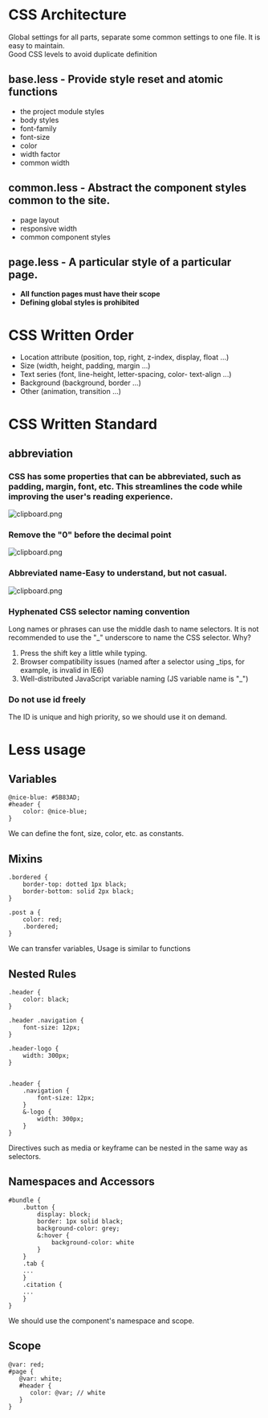 # CSS Architecture
Global settings for all parts, separate some common settings to one file. It is easy to maintain.  
Good CSS levels to avoid duplicate definition
## base.less - Provide style reset and atomic functions
- the project module styles
- body styles
- font-family
- font-size
- color
- width factor
- common width
## common.less - Abstract the component styles common to the site.
- page layout
- responsive width
- common component styles
## page.less - A particular style of a particular page.
- **All function pages must have their scope**
- **Defining global styles is prohibited**

# CSS Written Order 
- Location attribute (position, top, right, z-index, display, float ...)
- Size (width, height, padding, margin ...)
- Text series (font, line-height, letter-spacing, color- text-align ...)
- Background (background, border ...)
- Other (animation, transition ...)

# CSS Written Standard
## abbreviation
### CSS has some properties that can be abbreviated, such as padding, margin, font, etc. This streamlines the code while improving the user's reading experience.

![clipboard.png](https://wheeler-front-end.oss-cn-beijing.aliyuncs.com/css1.png)

### Remove the "0" before the decimal point

![clipboard.png](https://wheeler-front-end.oss-cn-beijing.aliyuncs.com/css2.png)  

### Abbreviated name-Easy to understand, but not casual.

![clipboard.png](https://wheeler-front-end.oss-cn-beijing.aliyuncs.com/css3.png)

### Hyphenated CSS selector naming convention
Long names or phrases can use the middle dash to name selectors.
It is not recommended to use the "_" underscore to name the CSS selector. Why?
1. Press the shift key a little while typing.
2. Browser compatibility issues (named after a selector using _tips, for example, is invalid in IE6)
3. Well-distributed JavaScript variable naming (JS variable name is "_")

### Do not use id freely
The ID is unique and high priority, so we should use it on demand.

# Less usage
## Variables
```
@nice-blue: #5B83AD;
#header {
	color: @nice-blue;
}
```
We can define the font, size, color, etc. as constants.

## Mixins
```
.bordered {
	border-top: dotted 1px black;
	border-bottom: solid 2px black;
}

.post a {
	color: red;
	.bordered;
}
```
We can transfer variables, Usage is similar to functions

## Nested Rules
```
.header {
	color: black;
}

.header .navigation {
	font-size: 12px;
}

.header-logo {
	width: 300px;
}


.header {
	.navigation {
		font-size: 12px;
	}
	&-logo {
		width: 300px;
	}
}
```
Directives such as media or keyframe can be nested in the same way as selectors. 

## Namespaces and Accessors
```
#bundle {
	.button {
		display: block;
		border: 1px solid black;
		background-color: grey;
		&:hover {
			background-color: white
		}
	}
	.tab {
	...
	}
	.citation {
	...
	}
}
```
We should use the component's namespace and scope.

## Scope
```
@var: red;
#page {
   @var: white;
   #header {
      color: @var; // white
   }
}
```
